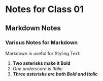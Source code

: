 # Notes for Class 01

## Markdown Notes

### Various Notes for Markdown

<!-- Good for commenting your Markdown AND blocking out Markdown that you don't want rendered. -->

Markdown is useful for Styling Text:

1. **Two asterisks make it Bold**  
2. _One underscore is Italic_  
3. **_Three asterisks are both Bold and Italic_**

